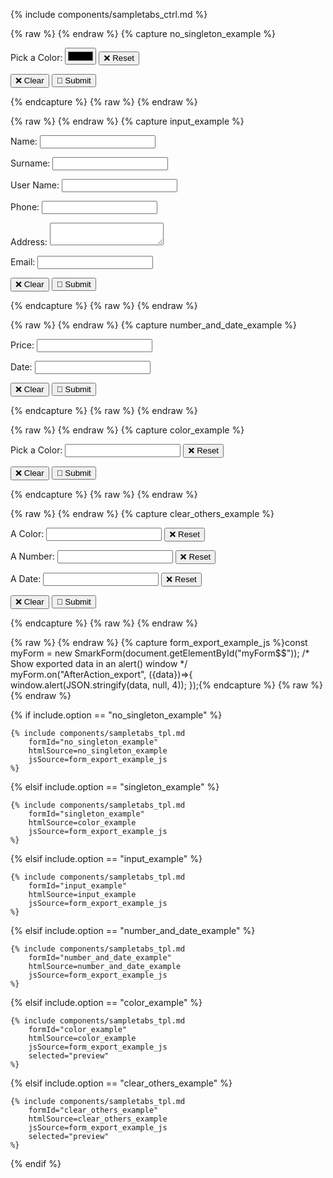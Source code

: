 

{% include components/sampletabs_ctrl.md %}

{% raw %} <!-- no_singleton_example {{{ --> {% endraw %}
{% capture no_singleton_example %}<div id="myForm$$">
    <p>
        <p>
            <label data-smark>Pick a Color:</label>
            <input type="color" name="color" data-smark>
            <button data-smark='{"action":"clear","context":"color"}'>❌ Reset</button>
        </p>
    </p>
    <p>
        <button data-smark='{"action":"clear"}'>❌ Clear</button>
        <button data-smark='{"action":"export"}'>💾 Submit</button>
    </p>
</div>{% endcapture %}
{% raw %} <!-- }}} --> {% endraw %}


{% raw %} <!-- input_example {{{ --> {% endraw %}
{% capture input_example %}<div id="myForm$$">
    <p>
        <label data-smark>Name:</label>
        <!-- Implicit (automatically inferred) component type: -->
        <input type='text' name='name' data-smark>
    </p>
    <p>
        <label data-smark>Surname:</label>
        <!-- Explicitly specified component type: -->
        <input type='text' name='surname' data-smark='{"type":"input"}'>
    </p>
    <p>
        <label data-smark>User Name:</label>
        <!-- Handy options-driven syntax:                                  -->
        <!--   👉 type attribute ='text' is the default                    -->
        <!--   👉 {"type":"input"} inferred by tag name and type attribute -->
        <input data-smark='{"name":"user_name"}'>
    </p>
    <p>
        <label data-smark>Phone:</label>
        <!-- Explicit better than implicit:                                -->
        <!--   👉 type='tel' is necessary here.                            -->
        <!--   👉 {"type":"input"} may prevent an hypotetical future "tel" -->
        <!--      component type from being inferred here.                 -->
        <input type='tel' data-smark='{"type":"input","name":"phone"}'>
    </p>
    <p>
        <label data-smark>Address:</label>
        <!-- Non <input> fields:                                           -->
        <textarea data-smark='{"type":"input","name":"address"}'></textarea>
    </p>
    <p>
        <label data-smark>Email:</label>
        <!-- Just another example:                                         -->
        <input type='email' data-smark='{"type":"input","name":"email"}'>
    </p>
    <p>
        <button data-smark='{"action":"clear"}'>❌ Clear</button>
        <button data-smark='{"action":"export"}'>💾 Submit</button>
    </p>
</div>{% endcapture %}
{% raw %} <!-- }}} --> {% endraw %}


{% raw %} <!-- number_and_date_example {{{ --> {% endraw %}
{% capture number_and_date_example %}<div id="myForm$$">
    <p>
        <label data-smark>Price:</label>
        <input data-smark='{"type":"number","name":"price"}'>
    </p>
    <p>
        <label data-smark>Date:</label>
        <input data-smark='{"type":"date","name":"date"}'>
    </p>
    <p>
        <button data-smark='{"action":"clear"}'>❌ Clear</button>
        <button data-smark='{"action":"export"}'>💾 Submit</button>
    </p>
</div>{% endcapture %}
{% raw %} <!-- }}} --> {% endraw %}


{% raw %} <!-- color_example {{{ --> {% endraw %}
{% capture color_example %}<div id="myForm$$">
    <p>
        <p>
            <label data-smark>Pick a Color:</label>
            <span data-smark='{"type":"color", "name":"bgcolor"}'>
                <input data-smark>
                <button data-smark='{"action":"clear"}'>❌ Reset</button>
            </span>
        </p>
    </p>
    <p>
        <button data-smark='{"action":"clear"}'>❌ Clear</button>
        <button data-smark='{"action":"export"}'>💾 Submit</button>
    </p>
</div>{% endcapture %}
{% raw %} <!-- }}} --> {% endraw %}


{% raw %} <!-- clear_others_example {{{ --> {% endraw %}
{% capture clear_others_example %}<div id="myForm$$">
    <p>
        <p>
            <label data-smark>A Color:</label>
            <span data-smark='{"type":"color", "name":"color"}'>
                <input data-smark>
                <button data-smark='{"action":"clear"}'>❌ Reset</button>
            </span>
        </p>
        <p>
            <label data-smark>A Number:</label>
            <span data-smark='{"type":"number", "name":"number"}'>
                <input data-smark>
                <button data-smark='{"action":"clear"}'>❌ Reset</button>
            </span>
        </p>
        <p>
            <label data-smark>A Date:</label>
            <span data-smark='{"type":"date", "name":"date"}'>
                <input data-smark>
                <button data-smark='{"action":"clear"}'>❌ Reset</button>
            </span>
        </p>
    </p>
    <p>
        <button data-smark='{"action":"clear"}'>❌ Clear</button>
        <button data-smark='{"action":"export"}'>💾 Submit</button>
    </p>
</div>{% endcapture %}
{% raw %} <!-- }}} --> {% endraw %}


{% raw %} <!-- form_export_example_js {{{ --> {% endraw %}
{% capture form_export_example_js %}const myForm = new SmarkForm(document.getElementById("myForm$$"));
/* Show exported data in an alert() window */
myForm.on("AfterAction_export", ({data})=>{
    window.alert(JSON.stringify(data, null, 4));
});{% endcapture %}
{% raw %} <!-- }}} --> {% endraw %}



{% if include.option == "no_singleton_example" %}

    {% include components/sampletabs_tpl.md
        formId="no_singleton_example"
        htmlSource=no_singleton_example
        jsSource=form_export_example_js
    %}

{% elsif include.option == "singleton_example" %}

    {% include components/sampletabs_tpl.md
        formId="singleton_example"
        htmlSource=color_example
        jsSource=form_export_example_js
    %}

{% elsif include.option == "input_example" %}

    {% include components/sampletabs_tpl.md
        formId="input_example"
        htmlSource=input_example
        jsSource=form_export_example_js
    %}

{% elsif include.option == "number_and_date_example" %}

    {% include components/sampletabs_tpl.md
        formId="number_and_date_example"
        htmlSource=number_and_date_example
        jsSource=form_export_example_js
    %}

{% elsif include.option == "color_example" %}

    {% include components/sampletabs_tpl.md
        formId="color_example"
        htmlSource=color_example
        jsSource=form_export_example_js
        selected="preview"
    %}

{% elsif include.option == "clear_others_example" %}

    {% include components/sampletabs_tpl.md
        formId="clear_others_example"
        htmlSource=clear_others_example
        jsSource=form_export_example_js
        selected="preview"
    %}

{% endif %}
